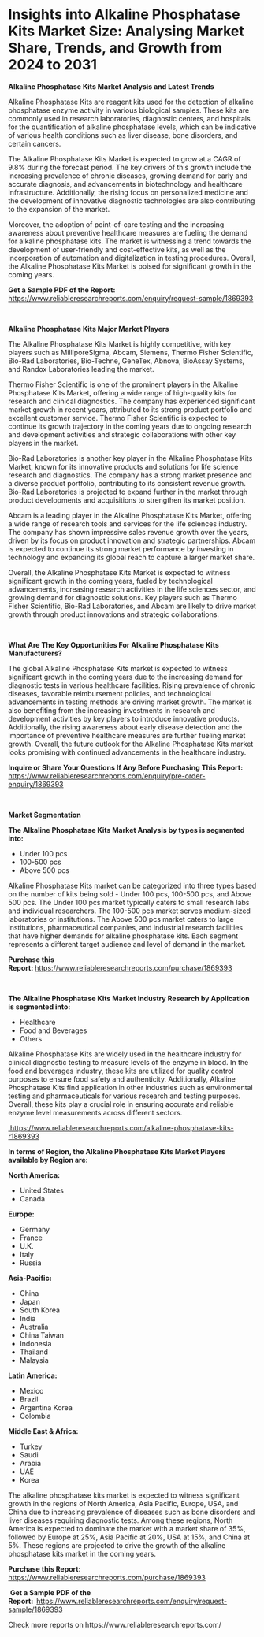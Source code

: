 <p><h1>Insights into Alkaline Phosphatase Kits Market Size: Analysing Market Share, Trends, and Growth from 2024 to 2031</h1></p><p><strong>Alkaline Phosphatase Kits Market Analysis and Latest Trends</strong></p>
<p><p>Alkaline Phosphatase Kits are reagent kits used for the detection of alkaline phosphatase enzyme activity in various biological samples. These kits are commonly used in research laboratories, diagnostic centers, and hospitals for the quantification of alkaline phosphatase levels, which can be indicative of various health conditions such as liver disease, bone disorders, and certain cancers.</p><p>The Alkaline Phosphatase Kits Market is expected to grow at a CAGR of 9.8% during the forecast period. The key drivers of this growth include the increasing prevalence of chronic diseases, growing demand for early and accurate diagnosis, and advancements in biotechnology and healthcare infrastructure. Additionally, the rising focus on personalized medicine and the development of innovative diagnostic technologies are also contributing to the expansion of the market.</p><p>Moreover, the adoption of point-of-care testing and the increasing awareness about preventive healthcare measures are fueling the demand for alkaline phosphatase kits. The market is witnessing a trend towards the development of user-friendly and cost-effective kits, as well as the incorporation of automation and digitalization in testing procedures. Overall, the Alkaline Phosphatase Kits Market is poised for significant growth in the coming years.</p></p>
<p><strong>Get a Sample PDF of the Report:&nbsp;</strong> <a href="https://www.reliableresearchreports.com/enquiry/request-sample/1869393">https://www.reliableresearchreports.com/enquiry/request-sample/1869393</a></p>
<p>&nbsp;</p>
<p><strong>Alkaline Phosphatase Kits Major Market Players</strong></p>
<p><p>The Alkaline Phosphatase Kits Market is highly competitive, with key players such as MilliporeSigma, Abcam, Siemens, Thermo Fisher Scientific, Bio-Rad Laboratories, Bio-Techne, GeneTex, Abnova, BioAssay Systems, and Randox Laboratories leading the market.</p><p>Thermo Fisher Scientific is one of the prominent players in the Alkaline Phosphatase Kits Market, offering a wide range of high-quality kits for research and clinical diagnostics. The company has experienced significant market growth in recent years, attributed to its strong product portfolio and excellent customer service. Thermo Fisher Scientific is expected to continue its growth trajectory in the coming years due to ongoing research and development activities and strategic collaborations with other key players in the market.</p><p>Bio-Rad Laboratories is another key player in the Alkaline Phosphatase Kits Market, known for its innovative products and solutions for life science research and diagnostics. The company has a strong market presence and a diverse product portfolio, contributing to its consistent revenue growth. Bio-Rad Laboratories is projected to expand further in the market through product developments and acquisitions to strengthen its market position.</p><p>Abcam is a leading player in the Alkaline Phosphatase Kits Market, offering a wide range of research tools and services for the life sciences industry. The company has shown impressive sales revenue growth over the years, driven by its focus on product innovation and strategic partnerships. Abcam is expected to continue its strong market performance by investing in technology and expanding its global reach to capture a larger market share.</p><p>Overall, the Alkaline Phosphatase Kits Market is expected to witness significant growth in the coming years, fueled by technological advancements, increasing research activities in the life sciences sector, and growing demand for diagnostic solutions. Key players such as Thermo Fisher Scientific, Bio-Rad Laboratories, and Abcam are likely to drive market growth through product innovations and strategic collaborations.</p></p>
<p>&nbsp;</p>
<p><strong>What Are The Key Opportunities For Alkaline Phosphatase Kits Manufacturers?</strong></p>
<p><p>The global Alkaline Phosphatase Kits market is expected to witness significant growth in the coming years due to the increasing demand for diagnostic tests in various healthcare facilities. Rising prevalence of chronic diseases, favorable reimbursement policies, and technological advancements in testing methods are driving market growth. The market is also benefiting from the increasing investments in research and development activities by key players to introduce innovative products. Additionally, the rising awareness about early disease detection and the importance of preventive healthcare measures are further fueling market growth. Overall, the future outlook for the Alkaline Phosphatase Kits market looks promising with continued advancements in the healthcare industry.</p></p>
<p><strong>Inquire or Share Your Questions If Any Before Purchasing This Report:</strong> <a href="https://www.reliableresearchreports.com/enquiry/pre-order-enquiry/1869393">https://www.reliableresearchreports.com/enquiry/pre-order-enquiry/1869393</a></p>
<p>&nbsp;</p>
<p><strong>Market Segmentation</strong></p>
<p><strong>The Alkaline Phosphatase Kits Market Analysis by types is segmented into:</strong></p>
<p><ul><li>Under 100 pcs</li><li>100-500 pcs</li><li>Above 500 pcs</li></ul></p>
<p><p>Alkaline Phosphatase Kits market can be categorized into three types based on the number of kits being sold - Under 100 pcs, 100-500 pcs, and Above 500 pcs. The Under 100 pcs market typically caters to small research labs and individual researchers. The 100-500 pcs market serves medium-sized laboratories or institutions. The Above 500 pcs market caters to large institutions, pharmaceutical companies, and industrial research facilities that have higher demands for alkaline phosphatase kits. Each segment represents a different target audience and level of demand in the market.</p></p>
<p><strong>Purchase this Report:&nbsp;</strong><a href="https://www.reliableresearchreports.com/purchase/1869393">https://www.reliableresearchreports.com/purchase/1869393</a></p>
<p>&nbsp;</p>
<p><strong>The Alkaline Phosphatase Kits Market Industry Research by Application is segmented into:</strong></p>
<p><ul><li>Healthcare</li><li>Food and Beverages</li><li>Others</li></ul></p>
<p><p>Alkaline Phosphatase Kits are widely used in the healthcare industry for clinical diagnostic testing to measure levels of the enzyme in blood. In the food and beverages industry, these kits are utilized for quality control purposes to ensure food safety and authenticity. Additionally, Alkaline Phosphatase Kits find application in other industries such as environmental testing and pharmaceuticals for various research and testing purposes. Overall, these kits play a crucial role in ensuring accurate and reliable enzyme level measurements across different sectors.</p></p>
<p><a href="https://www.reliableresearchreports.com/alkaline-phosphatase-kits-r1869393">&nbsp;https://www.reliableresearchreports.com/alkaline-phosphatase-kits-r1869393</a></p>
<p><strong>In terms of Region, the Alkaline Phosphatase Kits Market Players available by Region are:</strong></p>
<p>
    <p> <strong> North America: </strong>
        <ul>
            <li>United States</li>
            <li>Canada</li>
        </ul>
        </p> 
    <p> <strong> Europe: </strong>
        <ul>
            <li>Germany</li>
            <li>France</li>
            <li>U.K.</li>
            <li>Italy</li>
            <li>Russia</li>
        </ul>
        </p> 
    <p> <strong> Asia-Pacific: </strong>
        <ul>
            <li>China</li>
            <li>Japan</li>
            <li>South Korea</li>
            <li>India</li>
            <li>Australia</li>
            <li>China Taiwan</li>
            <li>Indonesia</li>
            <li>Thailand</li>
            <li>Malaysia</li>
        </ul>
        </p> 
    <p> <strong> Latin America: </strong>
        <ul>
            <li>Mexico</li>
            <li>Brazil</li>
            <li>Argentina Korea</li>
            <li>Colombia</li>
        </ul>
        </p> 
    <p> <strong> Middle East & Africa: </strong>
        <ul>
            <li>Turkey</li>
            <li>Saudi</li>
            <li>Arabia</li>
            <li>UAE</li>
            <li>Korea</li>
        </ul>
    </p>
    </p>
<p><p>The alkaline phosphatase kits market is expected to witness significant growth in the regions of North America, Asia Pacific, Europe, USA, and China due to increasing prevalence of diseases such as bone disorders and liver diseases requiring diagnostic tests. Among these regions, North America is expected to dominate the market with a market share of 35%, followed by Europe at 25%, Asia Pacific at 20%, USA at 15%, and China at 5%. These regions are projected to drive the growth of the alkaline phosphatase kits market in the coming years.</p></p>
<p><strong>Purchase this Report: </strong><a href="https://www.reliableresearchreports.com/purchase/1869393">https://www.reliableresearchreports.com/purchase/1869393</a></p>
<p>&nbsp;<strong>Get a Sample PDF of the Report:&nbsp;&nbsp;</strong><a href="https://www.reliableresearchreports.com/enquiry/request-sample/1869393">https://www.reliableresearchreports.com/enquiry/request-sample/1869393</a></p>
<p><strong></strong></p>
<p>Check more reports on https://www.reliableresearchreports.com/</p>